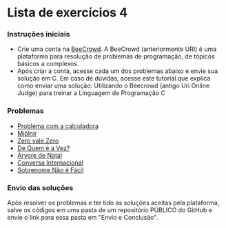 # Lista de exercícios 4

### Instruções iniciais

- Crie uma conta na [BeeCrowd](https://www.beecrowd.com.br/judge/pt/register). A BeeCrowd
  (anteriormente URI) é uma plataforma para resolução de problemas de programação, de tópicos
  básicos a complexos.
- Após criar a conta, acesse cada um dos problemas abaixo e envie sua solução em C. Em caso de
  dúvidas, acesse este tutorial que explica como enviar uma solução: Utilizando o Beecrowd (antigo Uri
  Online Judge) para treinar a Linguagem de Programação C

### Problemas

- [Problema com a calculadora](https://www.beecrowd.com.br/judge/pt/problems/view/2694)
- [Mjölnir](https://www.beecrowd.com.br/judge/pt/problems/view/1865)
- [Zero vale Zero](https://www.beecrowd.com.br/judge/pt/problems/view/1871)
- [De Quem é a Vez?](https://www.beecrowd.com.br/judge/pt/problems/view/1914)
- [Árvore de Natal](https://www.beecrowd.com.br/judge/pt/problems/view/1768)
- [Conversa Internacional](https://www.beecrowd.com.br/judge/pt/problems/view/1581)
- [Sobrenome Não é Fácil](https://www.beecrowd.com.br/judge/pt/problems/view/3358)

### Envio das soluções

Após resolver os problemas e ter tido as soluções aceitas pela plataforma, salve os códigos em uma pasta de
um repositório PÚBLICO do GitHub e envie o link para essa pasta em "Envio e Conclusão".
